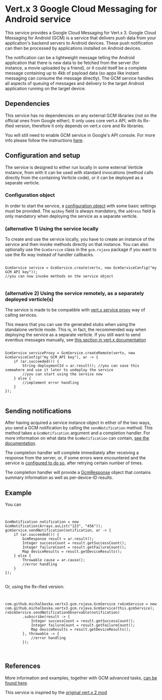 # Vert.x 3 Google Cloud Messaging for Android service #

This service provides a Google Cloud Messaging for Vert.x 3. 
Google Cloud Messaging for Android (GCM) is a service that delivers push data from your application's backend servers to Android devices. These push notification can then be processed by applications installed on Android devices. 

The notification can be a lightweight message telling the Android application that there is new data to be fetched from the server (for instance, a movie uploaded by a friend),
or it could itself be a complete message containing up to 4kb of payload data (so apps like instant messaging can consume the message directly). 
The GCM service handles all aspects of queuing of messages and delivery to the target Android application running on the target device.

## Dependencies ##

This service has no dependencies on any external GCM libraries (not on the official ones from Google either). It only uses core vert.x API, with its Rx-ified version, therefore it only depends on vert.x core and Rx libraries.

You will still need to enable GCM service in Google's API console. For more info please follow the instructions [here](http://developer.android.com/guide/google/gcm/index.html).

## Configuration and setup ##

The service is designed to either run locally in some external Verticle instance, from with it can be used with standard invocations (method calls directly from the containing Verticle code),
or it can be deployed as a separate verticle.

### Configuration object ###
 
In order to start the service, a [configuration object](src/main/asciidoc/dataobjects.adoc#gcmserviceconfig) with some basic settings must be provided. 
The <code>apiKey</code> field is always mandatory, the <code>address</code> field is only mandatory when deploying the service as a separate verticle.

### (alternative 1) Using the service locally ###

To create and use the service locally, you have to create an instance of the service and then invoke methods directly on that instance. 
You can also optionally use the <code>GcmService</code> class in the <code>gcm.rxjava</code> package if you want to use the Rx way instead of handler callbacks.

<pre>
<code>
GcmService service = GcmService.create(vertx, new GcmServiceConfig("my GCM API key"));
//you can now invoke methods on the service object
</code>
</pre>

### (alternative 2) Using the service remotely, as a separately deployed verticle(s) ###

The service is made to be compatible with [vert.x service proxy](http://vertx.io/docs/vertx-service-proxy/java/) way of calling services. 

This means that you can use the generated stubs when using the standalone verticle mode. This is, in fact, the recommended way when deploying the service as a separate verticle.
If you still want to send eventbus messages manually, see [this section in vert.x documentation](http://vertx.io/docs/vertx-service-proxy/java/#_convention_for_invoking_services_over_the_event_bus_without_proxies)

<pre>
<code>
GcmService serviceProxy = GcmService.createRemote(vertx, new GcmServiceConfig("my GCM API key"), ar -> {
    if (ar.succeeded()) {
        String deploymentId = ar.result(); //you can save this somewhere and use it later to undeploy the service
        //you can start using the service now
    } else {
        //implement error handling
    }
});
</code>
</pre>

## Sending notifications ##

After having acquired a service instance object in either of the two ways, you send a GCM notification by calling the <code>sendNotification</code> method.
This method takes a <code>GcmNotification</code> argument and a completion handler. For more information on what data the <code>GcmNotification</code> can contain, [see the documentation](src/main/asciidoc/dataobjects.adoc#gcmnotification).

The completion handler will complete immediately after receiving a response from the server, or, if some errors were encountered and the service is [configured to do so](src/main/asciidoc/dataobjects.adoc#gcmserviceconfig), after retrying certain number of times.

The completion handler will provide a [GcmResponse](src/main/asciidoc/dataobjects.adoc#gcmresponse) object that contains summary information as well as per-device-ID results.


## Example ##

You can 

<pre>
<code>

GcmNotification notification = new GcmNotification(Arrays.asList("123", "456"));
gcmService.sendNotification(notification, ar -> {
    if (ar.succeeded()) {
        GcmResponse result = ar.result();
        Integer successCount = result.getSuccessCount();
        Integer failureCount = result.getFailureCount();
        Map<String, SingleMessageResult> deviceResults = result.getDeviceResults();
    } else {
        Throwable cause = ar.cause();
        //error handling
    }
});
</code>
</pre>

Or, using the Rx-ified version:
<pre>
<code>

com.github.michalboska.vertx3.gcm.rxjava.GcmService rxGcmService = new com.github.michalboska.vertx3.gcm.rxjava.GcmService(this.gcmService);
rxGcmService.sendNotificationObservable(notification)
        .subscribe(result -> {
            Integer successCount = result.getSuccessCount();
            Integer failureCount = result.getFailureCount();
            Map<String, SingleMessageResult> deviceResults = result.getDeviceResults();                    
        }, throwable -> {
            //error handling              
        });

</code>
</pre>

## References ##

More information and examples, together with GCM advanced tasks, [can be found here](http://developer.android.com/guide/google/gcm/gcm.html).

This service is inspired by the [original vert.x 2 mod](https://github.com/ashertarno/vertx-gcm)